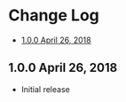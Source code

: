 # Change Log

- [1.0.0 April 26, 2018](#100-april-26-2018)

## 1.0.0 April 26, 2018

- Initial release
